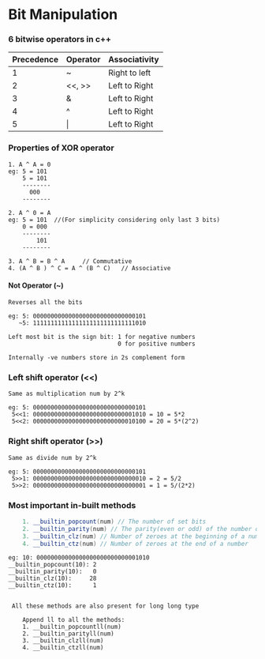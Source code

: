 # Bit Manipulation

### 6 bitwise operators in c++

| Precedence  |   Operator  |   Associativity |
|-------------| ------------| ----------------|
|  1 	        |        ~     |   Right to left
|  2  	      |     <<, >>   |   Left to Right
|  3	        |       & 	   |  Left to Right
|  4		      |       ^	     |  Left to Right
|  5		      |       \|      |  Left to Right
 


### Properties of XOR operator 
	1. A ^ A = 0
    eg: 5 = 101
	    5 = 101
	    --------
          000
	    --------
	
	2. A ^ 0 = A
	eg: 5 = 101  //(For simplicity considering only last 3 bits)
	    0 = 000
	    --------
		    101
	    --------

	3. A ^ B = B ^ A     // Commutative
	4. (A ^ B ) ^ C = A ^ (B ^ C)   // Associative
	
#### Not Operator (~)
	Reverses all the bits

	eg: 5: 00000000000000000000000000000101
	   ~5: 11111111111111111111111111111010

	Left most bit is the sign bit: 1 for negative numbers
				                   0 for positive numbers   

	Internally -ve numbers store in 2s complement form
	
### Left shift operator (<<)
	Same as multiplication num by 2^k

	eg: 5: 00000000000000000000000000000101
	 5<<1: 00000000000000000000000000001010 = 10 = 5*2  
	 5<<2: 00000000000000000000000000010100 = 20 = 5*(2^2)  
 
### Right shift operator (>>)
	Same as divide num by 2^k

	eg: 5: 00000000000000000000000000000101
	 5>>1: 00000000000000000000000000000010 = 2 = 5/2
	 5>>2: 00000000000000000000000000000001 = 1 = 5/(2*2)

### Most important in-built methods
```cpp
	1. __builtin_popcount(num) // The number of set bits
	2. __builtin_parity(num) // The parity(even or odd) of the number of ones 
	3. __builtin_clz(num) // Number of zeroes at the beginning of a number
	4. __builtin_ctz(num) // Number of zeroes at the end of a number
````
	eg: 10: 00000000000000000000000000001010
	__builtin_popcount(10): 2
	__builtin_parity(10):   0 
	__builtin_clz(10):     28
	__builtin_ctz(10):      1
`````

 All these methods are also present for long long type
	
	Append ll to all the methods:
	1. __builtin_popcountll(num) 
	2. __builtin_parityll(num) 
	3. __builtin_clzll(num) 
	4. __builtin_ctzll(num) 
	
